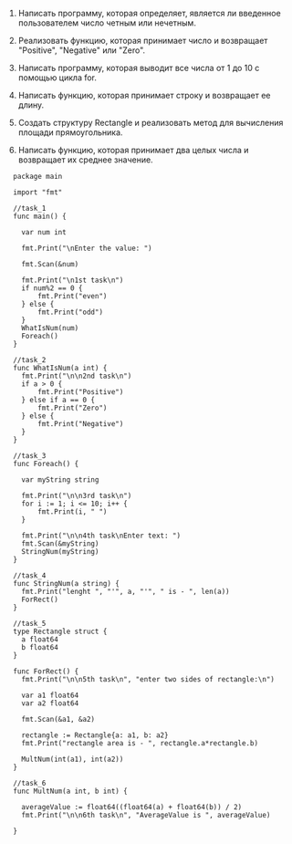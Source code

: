 1. Написать программу, которая определяет, является ли введенное пользователем число четным или нечетным.

2. Реализовать функцию, которая принимает число и возвращает "Positive", "Negative" или "Zero".

3. Написать программу, которая выводит все числа от 1 до 10 с помощью цикла for.

4. Написать функцию, которая принимает строку и возвращает ее длину.

5. Создать структуру Rectangle и реализовать метод для вычисления площади прямоугольника.

6. Написать функцию, которая принимает два целых числа и возвращает их среднее значение.

```
  package main
  
  import "fmt"
  
  //task_1
  func main() {
  
  	var num int
  
  	fmt.Print("\nEnter the value: ")
  
  	fmt.Scan(&num)
  
  	fmt.Print("\n1st task\n")
  	if num%2 == 0 {
  		fmt.Print("even")
  	} else {
  		fmt.Print("odd")
  	}
  	WhatIsNum(num)
  	Foreach()
  }
  
  //task_2
  func WhatIsNum(a int) {
  	fmt.Print("\n\n2nd task\n")
  	if a > 0 {
  		fmt.Print("Positive")
  	} else if a == 0 {
  		fmt.Print("Zero")
  	} else {
  		fmt.Print("Negative")
  	}
  }
  
  //task_3
  func Foreach() {
  
  	var myString string
  
  	fmt.Print("\n\n3rd task\n")
  	for i := 1; i <= 10; i++ {
  		fmt.Print(i, " ")
  	}
  
  	fmt.Print("\n\n4th task\nEnter text: ")
  	fmt.Scan(&myString)
  	StringNum(myString)
  }
  
  //task_4
  func StringNum(a string) {
  	fmt.Print("lenght ", "'", a, "'", " is - ", len(a))
  	ForRect()
  }
  
  //task_5
  type Rectangle struct {
  	a float64
  	b float64
  }
  
  func ForRect() {
  	fmt.Print("\n\n5th task\n", "enter two sides of rectangle:\n")
  
  	var a1 float64
  	var a2 float64
  
  	fmt.Scan(&a1, &a2)
  
  	rectangle := Rectangle{a: a1, b: a2}
  	fmt.Print("rectangle area is - ", rectangle.a*rectangle.b)
  
  	MultNum(int(a1), int(a2))
  }
  
  //task_6
  func MultNum(a int, b int) {
  
  	averageValue := float64((float64(a) + float64(b)) / 2)
  	fmt.Print("\n\n6th task\n", "AverageValue is ", averageValue)
  
  }

```
